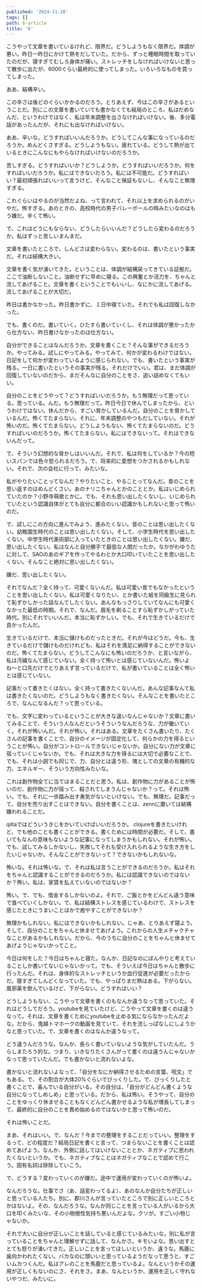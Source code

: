 ```yaml
---
published: '2024-11-28'
tags: []
path: 6-article
title: '6'
---
```


こうやって文章を書いているけれど、限界だ。どうしようもなく限界だ。体調が悪い。昨日一昨日にかけて熱をだしていた。だから、ずっと睡眠時間を取っていたのだが、寝すぎてむしろ身体が痛い。ストレッチをしなければいけないと思って散歩に出たが、6000ぐらい最終的に使ってしまった。いろいろなものを買ってしまった。

ああ、結構辛い。

この辛さは後どのぐらいかかるのだろう。とりあえず、今はこの辛さがあるということだ。別にこの文章を書いていても書かなくても結局のところ、私はだめなんだ、というわけではなく、私は年末調整を出さなければいけない。後、多分電話があったんだが、それにも出なければいけない。

ああ、辛いな。どうすればいいんだろうか。どうしてこんな事になっているのだろうか。めんどくさすぎる。どうしようもない。疲れている。どうして熱が出ているときにこんなにもやらなければいけないのだろうか。

苦しすぎる。どうすればいいか？どうしようか。どうすればいいだろうか。何をすればいいだろうか。私にはできないだろう。私には不可能だ。どうすればいい？最初頑張ればいいって言うけど、そんなこと保証もないし、そんなこと無理すぎる。

これぐらいはやるのが当然だよね、って言われて、それ以上を求められるのがいやだ。怖すぎる。あのときの、高校時代の男子バレーボールの時みたいなのはもう嫌だ。辛くて怖い。

で、これはどうにもならない、どうしたらいいんだ？どうしたら変わるのだろうか。私はずっと苦しいまんまだ。

文章を書いたところで、しんどさは変わらない。変わるのは、書いたという事実だ。それは結構大きい。

文章を書く気が湧いてきた。ということは、体調が結構戻ってきている証拠だ。ここで油断しないこと。油断せずに早めに寝る。この興奮とか活力を、ちゃんと流してあげること。文章を書くということでもいいし、なにかに流してあげる。流してあげることが大切だ。

昨日は書かなかった。昨日書かずに、１日中寝ていた。それでも私は回復しなかった。

でも、書くのだ。書いていく。ひたすら書いていくし、それは体調が悪かったから仕方ない、昨日書けなかったのは仕方ない。

自分ができることはなんだろうか。文章を書くこと？そんな事ができるだろうか。やってみる。試しにやってみる。やってみて、何かが変わるわけではない。日記をして何かが変わっているように感じられない。でも、書いたという事実が残る。一日に書いたというその事実が残る。それだけでいい。君は、まだ体調が回復していないのだから、まだそんなに自分のことをさ、追い詰めなくてもいい。

自分のことをどうやって？どうすればいいだろうか。もう無理だって思っている。思っている。んだ。もう無理だって。昨日今日で休んでしまったから、というわけではない。休んだから、すごい脅かしているんだ。自分のことを脅かしているんだ。怖くてたまらない。それに、年末調整のやつもだしていない。それが怖いのだ。怖くてたまらない。どうしようもない、怖くてたまらないのだ。どうすればいいのだろうか。怖くてたまらない。私にはできないって。それはできないんだって。

で、そういう幻想的な脅かしはいいんだ。それで、私は何をしているか？今の短いスパンでは色々怒られるだろう。で、将来的に愛想をつかされるかもしれない。それで、次の会社に行って、みたいな。

私がやりたいことってなんだ？やりたいこと、やることってなんだ。昔のことを思い返すのはめんどくさい。あのナリニちゃんとかのこととか。私はいじめられていたのか？小野寺萌歌とかに。でも、それも思い出したくないし、いじめられていたという認識自体がとても自分に都合のいい認識かもしれないと思って怖いのだ。

で、試しにこの方向に進んでみよう、進みたくない。昔のことは思い出したくない。幼稚園生時代のことは思い出したくない。そして、小学生時代を思い出したくない。中学生時代美術部に入っていたときのことは思い出したくない。嫌だ、思い出したくない。私はなんと自分勝手で最低な人間だったか。なかがわゆうたに対して、SAOのあのギアを作ってやるわとか大口叩いていたことを思い出したくない。そんなこと絶対に思い出したくない。

嫌だ、思い出したくない。

それでなんだ？全く持って、可愛くないんだ。私は可愛い昔でもなかったということを思い出したくない。私は可愛くなりたい、とか書いた紙を同級生に見られて恥ずかしかった話なんてしたくない。あんなもっさりしていてなんにも可愛くなかった最低の時期。それで、なんだ。眉毛を剃ることすら恥ずかしがっていた時代。別にそれでいいんだ。本当に恥ずかしい。でも、それで生きているだけで良かったんだ。

生きているだけで、本当に儲けものだったときだ。それが今はどうだ。今も、生きているだけで儲けものだけれども、私はそれを満足に納得することができないのだ。怖くてたまらない。どうしてこんなにも怖いのだろうか、と言いながら、私は汚穢なんて感じていない。全く持って怖いとは感じていないんだ。怖いよね〜と口先だけでとりあえず言っているだけで、私が書いていることは全く怖いとは感じていない。

記事だって書きたくはない。全く持って書きたくないんだ。あんな記事なんて私は書きたくないのだ。どうしようもなく書きたくない。そんなことを書いたところで、なんになるんだ？って思っている。

でも、文字に変わっているということが大きな違いなんじゃないか？文章に書いてみることで、そういう人なんだというそういうなんだろうな、力が働いていく。それが怖いんだ。それが怖い。それはある。文章をたくさん書いたり、たくさんの記事を書くことで、自分のイメージが固定化して、何らかの力を得るということが怖い。自分がコントロールできないじゃないか。自分にない力が文章に宿っていくじゃないか。でも、それは大きな力を得るには大切で必要なことで、でも、それは小説でも同じで、力、自分とは違う形、塊としての文章の有機的な力、エネルギー、そういう方向性みたいな。

これは創作物全てに当てはまることだと思う。私は、創作物に力があることが怖いのだ、創作物に力が宿って、殺されてしまうんじゃないか？って。それは怖い。でも、それに一歩踏み出す勇気がないといけない。でも、無理だ。記事だって、自分を売り出すことはできない。自分を書くことは、zennに置いては結構嫌われることだ。

qiitaではどういうきじをかいていけばいいだろうか。 clojureを書きたいけれど、でも他のことも書くことができる。書くためには時間が必要だ。そして、書いてもなんの意味もないような記事になってしまうかもしれない。それが怖い。でも、試してみるしかないし、失敗してそれも受け入れられるような生き方をしたいじゃないか。そんなことができないって？できないかもしれないな。

怖いな。それは怖いな。で、それは私は言うことができるのだろうか。私はそれをちゃんと認識することができるのだろうか。私には認識できないのではないか？怖い。私は、家賃を払えていないのではないか？

怖い。で、でも、借金するしかないのよ。それで、ご飯とかをどんどん違う意味で食べていくしかない。で、私は結構ストレスを感じているわけで、ストレスを感じたときにうまいことほかで癒やすことができないか？

無理かもしれない。私にはできないかもしれない。じゃあ、とりあえず寝よう。そして、自分のことをちゃんと休ませてあげよう。これからの人生メチャクチャなことがあるかもしれない。だから、今のうちに自分のことをちゃんと休ませてあげようじゃないかってこと。

今日は何をした？今日はちゃんと寝た。なんか、日記なのにぼんやりと考えていることしか書いてないじゃないかって。でも、そういえば今日はちゃんと散歩に行ったんだ。それは、身体的なストレッチというか血行促進が必要だったからだ。寝すぎてしんどくなっていた。でも、やっぱりまだ熱はある。下がらない。風邪薬を飲んでいるけど、下がらない。どうすればいい？

どうしようもない、こうやって文章を書くのもなんか違うなって思っていた。それはどうしてだろう。youtubeを見ていたけど、こうやって文章を書くのは違うなって。それは、文章を書くためにyoutubeを止める気にならなかったんだよな。だから、鬼越トマホークの動画を見ていて、それを流しっぱなしにしようかなと思っていた。で、文章を書くのはなんか違うなって。

どう違うんだろうな。なんか、長らく書いていないような気がしていたんだ。うらしまたろう的な。つまり、いきなりたくさんがって書くのは違うんじゃないかなって思っていたんだ。でも書かないと流れないよな。

書かないと流れないよなって、「自分をなにか納得させるための言葉、呪文」でもある。で、その割合が大体20%ぐらいでびっくりした。で、びっくりしたと書くことで、喜んでいる自分がいる。その自分は、「自分がどんどん書くような自分になってしめしめ」と思っている。だから、私は怖い。そうやって、自分のことをゆっくり休ませることもなくどんどん書かせるような私が増長してしまって、最終的に自分のことを責め始めるのではないかと思って怖いのだ。

それは怖いことだ。

まあ、それはいい。で、なんだ？今までの整理をすることだっていい。整理をするって、どの程度だ？結局日記を書くと言って、つまらないことを書くことは認めてあげよう。なんか、外側に話してはいけないこととか、ネガティブに思われたくないというか。でも、ネガティブなことはネガティブなことで認めて行こう。固有名詞は排除していこう。

で、どうする？変わっていくのが嫌だ。途中で運用が変わっていくのが怖いよ。

なんだろうな。仕事でさ（あ、話変わってるよ）、あのなんか自分たちが正しいと思っている人たち。別に、郡川さんが言っていたところで別に正しいところとかはないよ。その、なんだろうな。なんか同じことを言っている人がいるから大口を叩くみたいな、その小物根性気持ち悪いんだよな。クソが。すごい小物じゃないか。

それで大いに自分が正しいことを話していると感じているみたいな。別に私が言っていることをちゃんと理解せずに話して、なんかさ。キモいよな。思い出すととても怒りが湧いてきた。正しいことを言ってほしいというか、違うな。馬鹿に歯向かわれたくない。バカなのに頭いいと思っているようだなって思うと、すごいムカつくんだ。私はアレのことを馬鹿だと思っているよ。なんというかその運用が正しくもないのにさ、それをさ。まあ、なんというか、運用を正しく守れないやつだ、みたいに。

